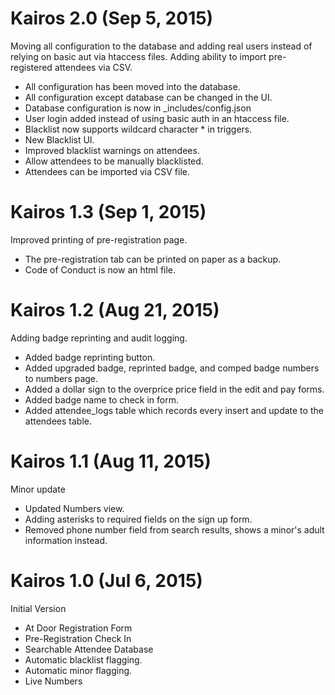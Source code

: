 
# Kairos 2.0 (Sep 5, 2015)

Moving all configuration to the database and adding real users instead of relying on basic aut via htaccess files. Adding ability to import pre-registered attendees via CSV.

* All configuration has been moved into the database.
* All configuration except database can be changed in the UI.
* Database configuration is now in _includes/config.json
* User login added instead of using basic auth in an htaccess file. 
* Blacklist now supports wildcard character * in triggers. 
* New Blacklist UI. 
* Improved blacklist warnings on attendees.
* Allow attendees to be manually blacklisted.
* Attendees can be imported via CSV file.

# Kairos 1.3 (Sep 1, 2015)

Improved printing of pre-registration page. 

* The pre-registration tab can be printed on paper as a backup. 
* Code of Conduct is now an html file. 

# Kairos 1.2 (Aug 21, 2015)

Adding badge reprinting and audit logging. 

* Added badge reprinting button.
* Added upgraded badge, reprinted badge, and comped badge numbers to numbers page.
* Added a dollar sign to the overprice price field in the edit and pay forms. 
* Added badge name to check in form.
* Added attendee_logs table which records every insert and update to the attendees table. 

# Kairos 1.1 (Aug 11, 2015)

Minor update

* Updated Numbers view. 
* Adding asterisks to required fields on the sign up form.
* Removed phone number field from search results, shows a minor's adult information instead.

# Kairos 1.0 (Jul 6, 2015)

Initial Version

* At Door Registration Form
* Pre-Registration Check In
* Searchable Attendee Database
* Automatic blacklist flagging.
* Automatic minor flagging.
* Live Numbers